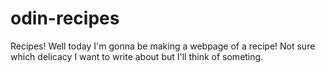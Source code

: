 # odin-recipes
Recipes!
Well today I'm gonna be making a webpage of a recipe! Not sure which delicacy I want to write about but I'll think of someting. 